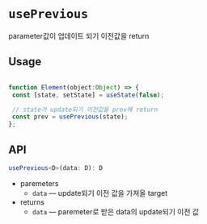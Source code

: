 # `usePrevious`

parameter값이 업데이트 되기 이전값을 return

## Usage

```typescript

function Element(object:Object) => {
 const [state, setState] = useState(false);

 // state가 update되기 이전값을 prev에 return
 const prev = usePrevious(state);
};

```

## API

```typescript
usePrevious<D>(data: D): D
```

- paremeters
  - `data` — update되기 이전 값을 가져올 target
- returns
  - `data` — paremeter로 받은 data의 update되기 이전 값
